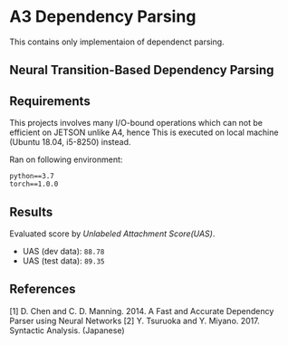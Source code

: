 # A3 Dependency Parsing

This contains only implementaion of dependenct parsing.

## Neural Transition-Based Dependency Parsing

## Requirements
This projects involves many I/O-bound operations which can not be efficient on JETSON unlike A4,
hence This is executed on local machine (Ubuntu 18.04, i5-8250) instead.

Ran on following environment:
```
python==3.7
torch==1.0.0
```

## Results
Evaluated score by *Unlabeled Attachment Score(UAS)*.
- UAS (dev data): `88.78`
- UAS (test data): `89.35`

## References
[1] D. Chen and C. D. Manning. 2014. A Fast and Accurate Dependency Parser using Neural Networks
[2] Y. Tsuruoka and Y. Miyano. 2017. Syntactic Analysis. (Japanese)